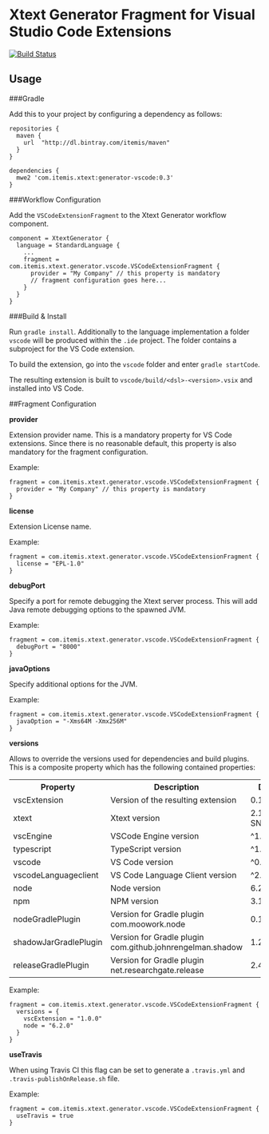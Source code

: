 # Xtext Generator Fragment for Visual Studio Code Extensions

[![Build Status](https://travis-ci.org/itemis/xtext-generator-vscode.svg?branch=master)](https://travis-ci.org/itemis/xtext-generator-vscode)

## Usage

###Gradle

Add this to your project by configuring a dependency as follows: 

```
repositories {
  maven {
    url  "http://dl.bintray.com/itemis/maven" 
  }
}

dependencies {
  mwe2 'com.itemis.xtext:generator-vscode:0.3'
}
```

###Workflow Configuration

Add the `VSCodeExtensionFragment` to the Xtext Generator workflow component.

```
component = XtextGenerator {
  language = StandardLanguage {
    ...
    fragment = com.itemis.xtext.generator.vscode.VSCodeExtensionFragment {
      provider = "My Company" // this property is mandatory
      // fragment configuration goes here...
    }
  }
}
```

###Build & Install

Run ```gradle install```. Additionally to the language implementation a folder `vscode` will be produced within the `.ide` project. The folder contains a subproject for the VS Code extension.

To build the extension, go into the `vscode` folder and enter ```gradle startCode```.

The resulting extension is built to ```vscode/build/<dsl>-<version>.vsix``` and installed into VS Code.

##Fragment Configuration

**provider**

Extension provider name. This is a mandatory property for VS Code extensions. Since there is no reasonable default, this property is also mandatory for the fragment configuration.

Example:

```
fragment = com.itemis.xtext.generator.vscode.VSCodeExtensionFragment {
  provider = "My Company" // this property is mandatory
}
```


**license**

Extension License name.

Example:

```
fragment = com.itemis.xtext.generator.vscode.VSCodeExtensionFragment {
  license = "EPL-1.0"
}
```

**debugPort**

Specify a port for remote debugging the Xtext server process. This will add Java remote debugging options to the spawned JVM.

Example:

```
fragment = com.itemis.xtext.generator.vscode.VSCodeExtensionFragment {
  debugPort = "8000"
}
```

**javaOptions**

Specify additional options for the JVM.


Example:

```
fragment = com.itemis.xtext.generator.vscode.VSCodeExtensionFragment {
  javaOption = "-Xms64M -Xmx256M"
}
```

**versions**

Allows to override the versions used for dependencies and build plugins. This is a composite property which has the following contained properties:

<table>
<tr><th>Property</th><th>Description</th><th>Default</th></tr>
<tr>
  <td>vscExtension</td>
  <td>Version of the resulting extension</td>
  <td>0.1.0</td>
</tr>
<tr>
  <td>xtext</td>
  <td>Xtext version</td>
  <td>2.11.0-SNAPSHOT</td>
</tr>
<tr>
  <td>vscEngine</td>
  <td>VSCode Engine version</td>
  <td>^1.2.0</td>
</tr>
<tr>
  <td>typescript</td>
  <td>TypeScript version</td>
  <td>^1.8.10</td>
</tr>
<tr>
  <td>vscode</td>
  <td>VS Code version</td>
  <td>^0.11.13</td>
</tr>
<tr>
  <td>vscodeLanguageclient</td>
  <td>VS Code Language Client version</td>
  <td>^2.3.0</td>
</tr>
<tr>
  <td>node</td>
  <td>Node version</td>
  <td>6.2.2</td>
</tr>
<tr>
  <td>npm</td>
  <td>NPM version</td>
  <td>3.10.6</td>
</tr>
<tr>
  <td>nodeGradlePlugin</td>
  <td>Version for Gradle plugin com.moowork.node</td>
  <td>0.13</td>
</tr>
<tr>
  <td>shadowJarGradlePlugin</td>
  <td>Version for Gradle plugin com.github.johnrengelman.shadow</td>
  <td>1.2.3</td>
</tr>
<tr>
  <td>releaseGradlePlugin</td>
  <td>Version for Gradle plugin net.researchgate.release</td>
  <td>2.4.0</td>
</tr>
</table>

Example:

```
fragment = com.itemis.xtext.generator.vscode.VSCodeExtensionFragment {
  versions = {
  	vscExtension = "1.0.0"
  	node = "6.2.0"
  }
}
```

**useTravis**

When using Travis CI this flag can be set to generate a `.travis.yml` and `.travis-publishOnRelease.sh` file.

Example:

```
fragment = com.itemis.xtext.generator.vscode.VSCodeExtensionFragment {
  useTravis = true
}
```
